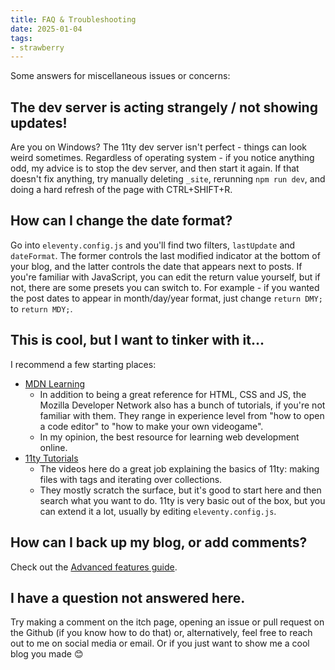 ```yaml
---
title: FAQ & Troubleshooting
date: 2025-01-04
tags:
- strawberry
---
```

Some answers for miscellaneous issues or concerns:

## The dev server is acting strangely / not showing updates!
Are you on Windows? The 11ty dev server isn't perfect - things can look weird sometimes. Regardless of operating system - if you notice anything odd, my advice is to stop the dev server, and then start it again. If that doesn't fix anything, try manually deleting `_site`, rerunning `npm run dev`, and doing a hard refresh of the page with CTRL+SHIFT+R.

## How can I change the date format?
Go into `eleventy.config.js` and you'll find two filters, `lastUpdate` and `dateFormat`. The former controls the last modified indicator at the bottom of your blog, and the latter controls the date that appears next to posts. If you're familiar with JavaScript, you can edit the return value yourself, but if not, there are some presets you can switch to. For example - if you wanted the post dates to appear in month/day/year format, just change `return DMY;` to `return MDY;`.

## This is cool, but I want to tinker with it...
I recommend a few starting places:
- [MDN Learning](https://developer.mozilla.org/en-US/docs/Learn_web_development)
    - In addition to being a great reference for HTML, CSS and JS, the Mozilla Developer Network also has a bunch of tutorials, if you're not familiar with them. They range in experience level from "how to open a code editor" to "how to make your own videogame".
    - In my opinion, the best resource for learning web development online.
- [11ty Tutorials](https://www.11ty.dev/docs/tutorials/)
    - The videos here do a great job explaining the basics of 11ty: making files with tags and iterating over collections.
    - They mostly scratch the surface, but it's good to start here and then search what you want to do. 11ty is very basic out of the box, but you can extend it a lot, usually by editing `eleventy.config.js`.

## How can I back up my blog, or add comments?
Check out the [Advanced features guide](/posts/example_posts/advanced-features/).

## I have a question not answered here.
Try making a comment on the itch page, opening an issue or pull request on the Github (if you know how to do that) or, alternatively, feel free to reach out to me on social media or email. Or if you just want to show me a cool blog you made 😊
